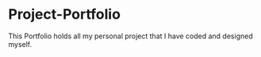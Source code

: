 # Project-Portfolio
This Portfolio holds all my personal project that I have coded and designed myself.
